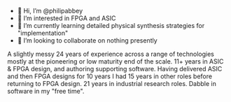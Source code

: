 - 👋 Hi, I’m @philipabbey
- 👀 I’m interested in FPGA and ASIC
- 🌱 I’m currently learning detailed physical synthesis strategies for "implementation"
- 💞️ I’m looking to collaborate on nothing presently

A slightly messy 24 years of experience across a range of technologies mostly at the pioneering or low maturity end of the scale. 11+ years in ASIC & FPGA design, and authoring supporting software. Having delivered ASIC and then FPGA designs for 10 years I had 15 years in other roles before returning to FPGA design. 21 years in industrial research roles. Dabble in software in my "free time".

<!---
- 📫 How to reach me ...
philipabbey/philipabbey is a ✨ special ✨ repository because its `README.md` (this file) appears on your GitHub profile.
You can click the Preview link to take a look at your changes.
--->
